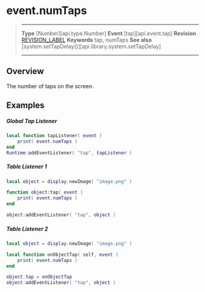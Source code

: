 
# event.numTaps

> --------------------- ------------------------------------------------------------------------------------------
> __Type__              [Number][api.type.Number]
> __Event__             [tap][api.event.tap]
> __Revision__          [REVISION_LABEL](REVISION_URL)
> __Keywords__          tap, numTaps
> __See also__          [system.setTapDelay()][api.library.system.setTapDelay]
> --------------------- ------------------------------------------------------------------------------------------

## Overview

The number of taps on the screen.

## Examples

##### Global Tap Listener

``````lua
local function tapListener( event )
    print( event.numTaps )
end
Runtime:addEventListener( "tap", tapListener )
``````

##### Table Listener 1

`````lua
local object = display.newImage( "image.png" )

function object:tap( event )
    print( event.numTaps )
end

object:addEventListener( "tap", object )
`````

##### Table Listener 2

`````lua
local object = display.newImage( "image.png" )

local function onObjectTap( self, event )
    print( event.numTaps )
end

object.tap = onObjectTap
object:addEventListener( "tap", object )
`````
